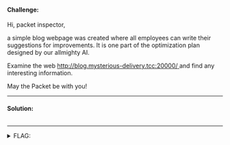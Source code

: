 #### Challenge:

Hi, packet inspector,

a simple blog webpage was created where all employees can write their suggestions for improvements. It is one part of the optimization plan designed by our allmighty AI. 

Examine the web [http://blog.mysterious-delivery.tcc:20000/
](http://blog.mysterious-delivery.tcc:20000/) and find any interesting information.   

May the Packet be with you!

---

#### Solution:

```bash
```

---

<details><summary>FLAG:</summary>

```
FLAG{gDfv-5zlU-spVN-D4Qb}
```

</details>
<br/>
